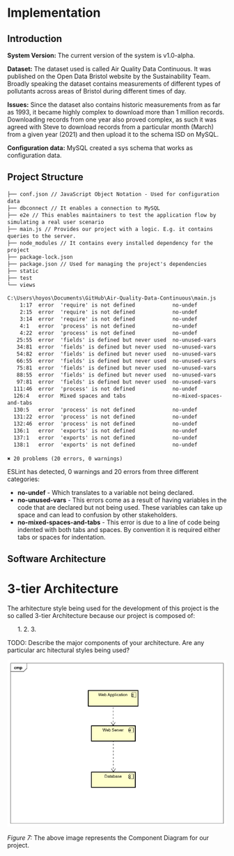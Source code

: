 # Implementation

## Introduction
**System Version:** The current version of the system is  v1.0-alpha.

**Dataset:** The dataset used is called Air Quality Data Continuous. It was published on the Open Data Bristol website by the Sustainability Team.  Broadly speaking the dataset contains measurements of different types of pollutants across areas of Bristol during different times of day.

**Issues:** Since the dataset also contains historic measurements from as far as 1993, it became highly complex to download more than 1 million records. Downloading records from one year also proved complex, as such it was agreed with Steve to download records from a particular month (March) from a given year (2021) and then upload it to the schema ISD on MySQL. 

**Configuration data:** MySQL created a sys schema that works as configuration data.

## Project Structure

```
├── conf.json // JavaScript Object Notation - Used for configuration data
├── dbconnect // It enables a connection to MySQL
├── e2e // This enables maintainers to test the application flow by simulating a real user scenario
├── main.js // Provides our project with a logic. E.g. it contains queries to the server. 
├── node_modules // It contains every installed dependency for the project
├── package-lock.json
├── package.json // Used for managing the project's dependencies
├── static
├── test
└── views
```


```
C:\Users\hoyos\Documents\GitHub\Air-Quality-Data-Continuous\main.js
    1:17  error  'require' is not defined            no-undef
    2:15  error  'require' is not defined            no-undef
    3:14  error  'require' is not defined            no-undef
    4:1   error  'process' is not defined            no-undef
    4:22  error  'process' is not defined            no-undef
   25:55  error  'fields' is defined but never used  no-unused-vars
   34:81  error  'fields' is defined but never used  no-unused-vars
   54:82  error  'fields' is defined but never used  no-unused-vars
   66:55  error  'fields' is defined but never used  no-unused-vars
   75:81  error  'fields' is defined but never used  no-unused-vars
   88:55  error  'fields' is defined but never used  no-unused-vars
   97:81  error  'fields' is defined but never used  no-unused-vars
  111:46  error  'process' is not defined            no-undef
  126:4   error  Mixed spaces and tabs               no-mixed-spaces-and-tabs
  130:5   error  'process' is not defined            no-undef
  131:22  error  'process' is not defined            no-undef
  132:46  error  'process' is not defined            no-undef
  136:1   error  'exports' is not defined            no-undef
  137:1   error  'exports' is not defined            no-undef
  138:1   error  'exports' is not defined            no-undef

✖ 20 problems (20 errors, 0 warnings)

```
ESLint has detected, 0 warnings and 20 errors from three different categories:
* **no-undef** - Which translates to a variable not being declared.
* **no-unused-vars** - This errors come as a result of having variables in the code that are declared but not being used. These variables can take up space and can lead to confusion by other stakeholders. 
* **no-mixed-spaces-and-tabs** - This error is due to a line of code being indented with both tabs and spaces. By convention it is required either tabs or spaces for indentation. 



## Software Architecture

# 3-tier Architecture
The arhitecture style being used for the development of this project is the so called 3-tier Architecture because our project is composed of:
<ol>1. 2. 3.  </ol> 
TODO: Describe the major components of your architecture. Are any particular arc
hitectural styles being used?

![Insert your component Diagram here](images/component.png)
<figcaption><em>Figure 7: </em>The above image represents the Component Diagram for our project.</figcaption>
